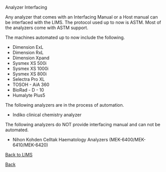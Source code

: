 Analyzer Interfacing

Any analyzer that comes with an Interfacing Manual or a Host manual can be interfaced with the LIMS. The protocol used up to now is ASTM. Most of the analyzers come with ASTM support. 

The machines automated up to now include the following.

* Dimension ExL
* Dimension RxL
* Dimension Xpand
* Sysmex XS 500i
* Sysmex XS 1000i 
* Sysmex XS 800i
* Selectra Pro XL
* TOSOH - AiA 360
* BioRad - D - 10
* Humalyte Plus5

The following analyzers are in the process of automation.
* Indiko clinical chemistry analyzer

The following analyzers do NOT provide interfacing manual and can not be automated.

* Nihon Kohden Celltak Haematology Analyzers (MEK-6400/MEK-6410/MEK-6420)

[Back to LIMS](https://github.com/hmislk/hmis/wiki/LIMS)

[Back](https://github.com/hmislk/hmis/wiki)

